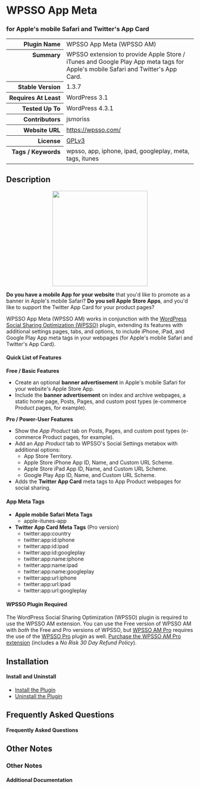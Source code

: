 <h1>WPSSO App Meta</h1><h3>for Apple&#039;s mobile Safari and Twitter&#039;s App Card</h3>

<table>
<tr><th align="right" valign="top" nowrap>Plugin Name</th><td>WPSSO App Meta (WPSSO AM)</td></tr>
<tr><th align="right" valign="top" nowrap>Summary</th><td>WPSSO extension to provide Apple Store / iTunes and Google Play App meta tags for Apple&#039;s mobile Safari and Twitter&#039;s App Card.</td></tr>
<tr><th align="right" valign="top" nowrap>Stable Version</th><td>1.3.7</td></tr>
<tr><th align="right" valign="top" nowrap>Requires At Least</th><td>WordPress 3.1</td></tr>
<tr><th align="right" valign="top" nowrap>Tested Up To</th><td>WordPress 4.3.1</td></tr>
<tr><th align="right" valign="top" nowrap>Contributors</th><td>jsmoriss</td></tr>
<tr><th align="right" valign="top" nowrap>Website URL</th><td><a href="https://wpsso.com/">https://wpsso.com/</a></td></tr>
<tr><th align="right" valign="top" nowrap>License</th><td><a href="http://www.gnu.org/licenses/gpl.txt">GPLv3</a></td></tr>
<tr><th align="right" valign="top" nowrap>Tags / Keywords</th><td>wpsso, app, iphone, ipad, googleplay, meta, tags, itunes</td></tr>
</table>

<h2>Description</h2>

<p align="center"><img src="https://surniaulula.github.io/wpsso-am/assets/icon-256x256.png" width="256" height="256" /></p><p><strong>Do you have a mobile App for your website</strong> that you'd like to promote as a banner in Apple's mobile Safari? <strong>Do you sell Apple Store Apps</strong>, and you'd like to support the Twitter App Card for your product pages?</p>

<p>WPSSO App Meta (WPSSO AM) works in conjunction with the <a href="https://wordpress.org/plugins/wpsso/">WordPress Social Sharing Optimization (WPSSO)</a> plugin, extending its features with additional settings pages, tabs, and options, to include iPhone, iPad, and Google Play App meta tags in your webpages (for Apple's mobile Safari and Twitter's App Card).</p>

<h4>Quick List of Features</h4>

<p><strong>Free / Basic Features</strong></p>

<ul>
<li>Create an optional <strong>banner advertisement</strong> in Apple's mobile Safari for your website's Apple Store App.</li>
<li>Include the <strong>banner advertisement</strong> on index and archive webpages, a static home page, Posts, Pages, and custom post types (e-commerce Product pages, for example).</li>
</ul>

<p><strong>Pro / Power-User Features</strong></p>

<ul>
<li>Show the <em>App Product</em> tab on Posts, Pages, and custom post types (e-commerce Product pages, for example).</li>
<li>Add an <em>App Product</em> tab to WPSSO's Social Settings metabox with additional options:

<ul>
<li>App Store Territory.</li>
<li>Apple Store iPhone App ID, Name, and Custom URL Scheme.</li>
<li>Apple Store iPad App ID, Name, and Custom URL Scheme.</li>
<li>Google Play App ID, Name, and Custom URL Scheme.</li>
</ul></li>
<li>Adds the <strong>Twitter App Card</strong> meta tags to App Product webpages for social sharing.</li>
</ul>

<h4>App Meta Tags</h4>

<ul>
<li><strong>Apple mobile Safari Meta Tags</strong>

<ul>
<li>apple-itunes-app</li>
</ul></li>
<li><strong>Twitter App Card Meta Tags</strong> (Pro version)

<ul>
<li>twitter:app:country</li>
<li>twitter:app:id:iphone</li>
<li>twitter:app:id:ipad</li>
<li>twitter:app:id:googleplay</li>
<li>twitter:app:name:iphone</li>
<li>twitter:app:name:ipad</li>
<li>twitter:app:name:googleplay</li>
<li>twitter:app:url:iphone</li>
<li>twitter:app:url:ipad</li>
<li>twitter:app:url:googleplay</li>
</ul></li>
</ul>

<h4>WPSSO Plugin Required</h4>

<p>The WordPress Social Sharing Optimization (WPSSO) plugin is required to use the WPSSO AM extension. You can use the Free version of WPSSO AM with <em>both</em> the Free and Pro versions of WPSSO, but <a href="http://wpsso.com/extend/plugins/wpsso-am/">WPSSO AM Pro</a> requires the use of the <a href="http://wpsso.com/extend/plugins/wpsso/">WPSSO Pro</a> plugin as well. <a href="http://wpsso.com/extend/plugins/wpsso-am/">Purchase the WPSSO AM Pro extension</a> (includes a <em>No Risk 30 Day Refund Policy</em>).</p>


<h2>Installation</h2>

<h4>Install and Uninstall</h4>

<ul>
<li><a href="http://wpsso.com/codex/plugins/wpsso-am/installation/install-the-plugin/">Install the Plugin</a></li>
<li><a href="http://wpsso.com/codex/plugins/wpsso-am/installation/uninstall-the-plugin/">Uninstall the Plugin</a></li>
</ul>


<h2>Frequently Asked Questions</h2>

<h4>Frequently Asked Questions</h4>


<h2>Other Notes</h2>

<h3>Other Notes</h3>
<h4>Additional Documentation</h4>

